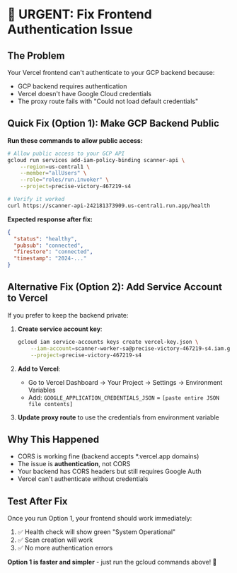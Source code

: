 # 🚨 URGENT: Fix Frontend Authentication Issue

## The Problem
Your Vercel frontend can't authenticate to your GCP backend because:
- GCP backend requires authentication 
- Vercel doesn't have Google Cloud credentials
- The proxy route fails with "Could not load default credentials"

## Quick Fix (Option 1): Make GCP Backend Public
**Run these commands to allow public access:**

```bash
# Allow public access to your GCP API
gcloud run services add-iam-policy-binding scanner-api \
    --region=us-central1 \
    --member="allUsers" \
    --role="roles/run.invoker" \
    --project=precise-victory-467219-s4

# Verify it worked
curl https://scanner-api-242181373909.us-central1.run.app/health
```

**Expected response after fix:**
```json
{
  "status": "healthy",
  "pubsub": "connected",
  "firestore": "connected", 
  "timestamp": "2024-..."
}
```

## Alternative Fix (Option 2): Add Service Account to Vercel
If you prefer to keep the backend private:

1. **Create service account key**:
   ```bash
   gcloud iam service-accounts keys create vercel-key.json \
       --iam-account=scanner-worker-sa@precise-victory-467219-s4.iam.gserviceaccount.com \
       --project=precise-victory-467219-s4
   ```

2. **Add to Vercel**:
   - Go to Vercel Dashboard → Your Project → Settings → Environment Variables
   - Add: `GOOGLE_APPLICATION_CREDENTIALS_JSON` = `[paste entire JSON file contents]`

3. **Update proxy route** to use the credentials from environment variable

## Why This Happened
- CORS is working fine (backend accepts *.vercel.app domains)
- The issue is **authentication**, not CORS
- Your backend has CORS headers but still requires Google Auth
- Vercel can't authenticate without credentials

## Test After Fix
Once you run Option 1, your frontend should work immediately:
1. ✅ Health check will show green "System Operational"
2. ✅ Scan creation will work
3. ✅ No more authentication errors

**Option 1 is faster and simpler** - just run the gcloud commands above! 🚀